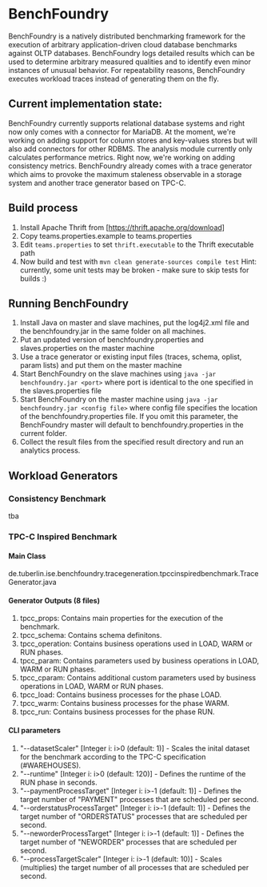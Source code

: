 # BenchFoundry
BenchFoundry is a natively distributed benchmarking framework for the execution of arbitrary application-driven cloud database benchmarks against OLTP databases. BenchFoundry logs detailed results which can be used to determine arbitrary measured qualities and to identify even minor instances of unusual behavior. For repeatability reasons, BenchFoundry executes workload traces instead of generating them on the fly.

## Current implementation state:
BenchFoundry currently supports relational database systems and right now only comes with a connector for MariaDB. At the moment, we're working on adding support for column stores and key-values stores but will also add connectors for other RDBMS.
The analysis module currently only calculates performance metrics. Right now, we're working on adding consistency metrics.
BenchFoundry already comes with a trace generator which aims to provoke the maximum staleness observable in a storage system and another trace generator based on TPC-C.



## Build process
1. Install Apache Thrift from [https://thrift.apache.org/download]
2. Copy teams.properties.example to teams.properties
3. Edit `teams.properties` to set `thrift.executable` to the Thrift executable path
4. Now build and test with 
`mvn clean generate-sources compile test`
Hint: currently, some unit tests may be broken - make sure to skip tests for builds :)

## Running BenchFoundry
1. Install Java on master and slave machines, put the log4j2.xml file and the benchfoundry.jar in the same folder on all machines.
2. Put an updated version of benchfoundry.properties and slaves.properties on the master machine
3. Use a trace generator or existing input files (traces, schema, oplist, param lists) and put them on the master machine
4. Start BenchFoundry on the slave machines using `java -jar benchfoundry.jar <port>` where port is identical to the one specified in the slaves.properties file
5. Start BenchFoundry on the master machine using `java -jar benchfoundry.jar <config file>` where config file specifies the location of the benchfoundry.properties file. If you omit this parameter, the BenchFoundry master will default to benchfoundry.properties in the current folder.
6. Collect the result files from the specified result directory and run an analytics process.

## Workload Generators
### Consistency Benchmark
tba

### TPC-C Inspired Benchmark
#### Main Class
de.tuberlin.ise.benchfoundry.tracegeneration.tpccinspiredbenchmark.TraceGenerator.java

#### Generator Outputs (8 files)
1. tpcc_props: Contains main properties for the execution of the benchmark.
2. tpcc_schema: Contains schema definitons.
3. tpcc_operation: Contains business operations used in LOAD, WARM or RUN phases.
4. tpcc_param: Contains parameters used by business operations in LOAD, WARM or RUN phases.
5. tpcc_cparam: Contains additional custom parameters used by business operations in LOAD, WARM or RUN phases.
6. tpcc_load: Contains business processes for the phase LOAD.
7. tpcc_warm: Contains business processes for the phase WARM.
8. tpcc_run: Contains business processes for the phase RUN.

#### CLI parameters
1. "--datasetScaler" [Integer i: i>0 (default: 1)] - Scales the inital dataset for the benchmark according to the TPC-C specification (#WAREHOUSES).
2. "--runtime" [Integer i: i>0 (default: 120)] - Defines the runtime of the RUN phase in seconds.
3. "--paymentProcessTarget" [Integer i: i>-1 (default: 1)] - Defines the target number of "PAYMENT" processes that are scheduled per second.
4. "--orderstatusProcessTarget" [Integer i: i>-1 (default: 1)] - Defines the target number of "ORDERSTATUS" processes that are scheduled per second.
5. "--neworderProcessTarget" [Integer i: i>-1 (default: 1)] - Defines the target number of "NEWORDER" processes that are scheduled per second.
6. "--processTargetScaler" [Integer i: i>-1 (default: 10)] - Scales (multiplies) the target number of all processes that are scheduled per second.



